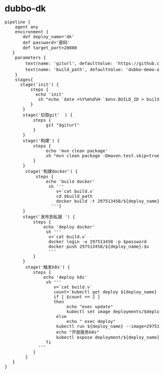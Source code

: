 # dubbo-dk
<pre>
pipeline {
    agent any
    environment {
       def deploy_name='dk'
       def password='密码'
       def target_port=20880
   }
    parameters {
        text(name: 'giturl', defaultValue: 'https://github.com/297513458/dubbo-dk.git', description: 'git地址')
        text(name: 'build_path', defaultValue: 'dubbo-demo-api-provider', description: '构建目录')
    }
    stages{
      stage('init') {  
          steps {
            echo 'init'
             sh "echo `date +%Y%m%d%H-`$env.BUILD_ID > build.v"
          }
       }
       stage('拉取git'  ) {
           steps {
                git "$giturl"
           }
       }
       stage('构建') { 
           steps {
                echo 'mvn clean package'
                sh "mvn clean package -Dmaven.test.skip=true"
           }
       }
        stage('构建docker') {  
            steps {
                echo 'build docker'
                 sh '''
                    v=`cat build.v`
                    cd $build_path
                    docker build -t 297513458/${deploy_name}:$v .
                  '''}
       }
       stage('发布到私服 ') {
           steps { 
               echo 'deploy docker'
                sh '''
                 v=`cat build.v`
                 docker login -u 297513458 -p $password
                 docker push 297513458/${deploy_name}:$v
                 '''
           }
       }
        stage('触发k8s') {
           steps { 
               echo 'deploy k8s'
                sh '''
                   v=`cat build.v`
                   count=`kubectl get deploy ${deploy_name} --namespace=app|wc -l`
                   if [ $count == 2 ]
                   then
                        echo "exec update"
                        kubectl set image deployments/$deploy_name $deploy_name=297513458/${deploy_name}:$v --namespace=app
                    else
                        echo " exec deploy"
                    kubectl run ${deploy_name} --image=297513458/${deploy_name}:$v --replicas=3 --namespace=app
                    echo "开放服务k8s"
                    kubectl expose deployment/${deploy_name} --port=${target_port}  --target-port=${target_port} --type=LoadBalancer --namespace=app
                fi
             '''
           }
        }
   }
}
</pre>
